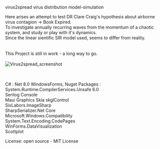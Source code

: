 virus2spread virus distribution model-simulation

Here arises an attempt to test DR Clare Craig's hypothesis about airborne virus contagion -> Book Expired.
<br> 
To investigate annually recurring waves from the momentum of a chaotic system, and study or play with it's dynamics.
<br> 
Since the linear sientific SIR model used, seems to differ from reality.
<br> 
<br> 
<br> 
This Project is still in work - a long way to go. 
<br>
<br>
![Virus2spread_screenshot](https://github.com/gitfrid/virus2spread/assets/148685307/a2376c66-2d05-4db9-b8b9-2e16b128cf9f)

<br>
<br>
C# : Net 8.0 WindowsForms, Nuget Packages : 
<br> 
System.Runtime.CompilerServices.Unsafe 6.0
<br> 
Serilog Console
<br> 
Maui Graphics Skia skglControl
<br> 
SixLabors.ImageSharp
<br> 
SharpSerializer.Net Core
<br> 
Microsoft.Windows.Compatibility
<br> 
System.Text.Encoding.CodePages
<br> 
WinForms.DataVisualization
<br>
Scottplot
<br>

License: open source - MIT License




